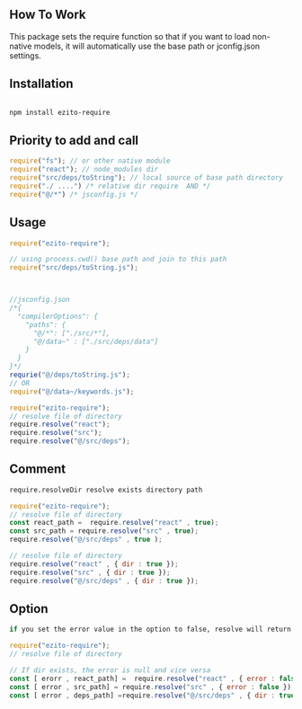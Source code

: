 

## How To Work
This package sets the require function so that if you want to load non-native models, it will automatically use the base path or jconfig.json settings.


## Installation

```bash

npm install ezito-require

```
## Priority to add and call

```js
require("fs"); // or other native module
require("react"); // node_modules dir
require("src/deps/toString"); // local source of base path directory
require("./ ....") /* relative dir require  AND */
require("@/*") /* jsconfig.js */
```

## Usage

```js
require("ezito-require");

// using process.cwd() base path and join to this path
require("src/deps/toString.js");



//jsconfig.json
/*{
  "compilerOptions": {
    "paths": {
      "@/*": ["./src/*"],
      "@/data~" : ["./src/deps/data"]
    }
  }
}*/
requrie("@/deps/toString.js");
// OR
require("@/data~/keywords.js");

```

```js
require("ezito-require");
// resolve file of directory
require.resolve("react");
require.resolve("src");
require.resolve("@/src/deps");

```
## Comment
```bash
require.resolveDir resolve exists directory path
```

```js
require("ezito-require");
// resolve file of directory
const react_path =  require.resolve("react" , true);
const src_path = require.resolve("src" , true);
require.resolve("@/src/deps" , true );

// resolve file of directory
require.resolve("react" , { dir : true });
require.resolve("src" , { dir : true });
require.resolve("@/src/deps" , { dir : true });

```


## Option

```bash
if you set the error value in the option to false, resolve will return an array with the error value and the file path
```

```js
require("ezito-require");
// resolve file of directory

// If dir exists, the error is null and vice versa
const [ erorr , react_path] =  require.resolve("react" , { error : false , dir : true });
const [ error , src_path] = require.resolve("src" , { error : false });
const [ error , deps_path] =require.resolve("@/src/deps" , { dir : true , erorr : false} );

```
